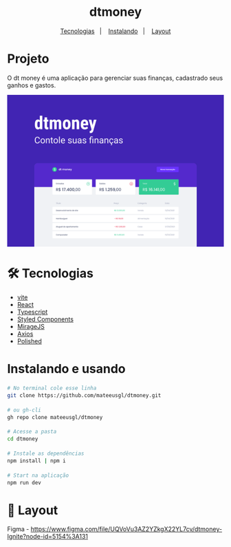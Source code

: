 <h1 align="center">dtmoney</h1>

<p align="center">
  <a href="#-tecnologias">Tecnologias</a>&nbsp;&nbsp;&nbsp;|&nbsp;&nbsp;&nbsp;
  <a href="#-instalando-e-usando">Instalando</a>&nbsp;&nbsp;&nbsp;|&nbsp;&nbsp;&nbsp;
  <a href="#-layout">Layout</a>
</p>

<h1>Projeto</h1>
<p>O dt money é uma aplicação para gerenciar suas finanças, cadastrado seus ganhos e gastos.</p>
<p align="center">
	<img src="./.github/preview.svg">
</p>

# 🛠 Tecnologias

- [vite](https://vitejs.dev/)
- [React](https://reactjs.org)
- [Typescript](https://typescriptlang.org/)
- [Styled Components](https://styled-components.com/)
- [MirageJS](https://miragejs.com/)
- [Axios](https://github.com/axios/axios)
- [Polished](https://polished.js.org/)

# Instalando e usando
```bash
# No terminal cole esse linha
git clone https://github.com/mateeusgl/dtmoney.git

# ou gh-cli
gh repo clone mateeusgl/dtmoney

# Acesse a pasta
cd dtmoney

# Instale as dependências
npm install | npm i

# Start na aplicação
npm run dev
```

# 🎨 Layout

Figma - https://www.figma.com/file/UQVoVu3AZ2YZkgX22YL7cv/dtmoney-Ignite?node-id=5154%3A131
